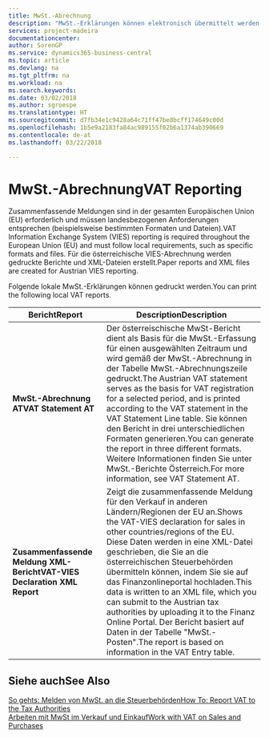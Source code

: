 ```yaml
---
title: MwSt.-Abrechnung
description: "MwSt.-Erklärungen können elektronisch übermittelt werden."
services: project-madeira
documentationcenter: 
author: SorenGP
ms.service: dynamics365-business-central
ms.topic: article
ms.devlang: na
ms.tgt_pltfrm: na
ms.workload: na
ms.search.keywords: 
ms.date: 03/02/2018
ms.author: sgroespe
ms.translationtype: HT
ms.sourcegitcommit: d7fb34e1c9428a64c71ff47be8bcff174649c00d
ms.openlocfilehash: 1b5e9a2183fa84ac989155f02b6a1374ab390669
ms.contentlocale: de-at
ms.lasthandoff: 03/22/2018

---
```

# <a name="vat-reporting"></a><span data-ttu-id="4fa5f-103">MwSt.-Abrechnung</span><span class="sxs-lookup"><span data-stu-id="4fa5f-103">VAT Reporting</span></span>
<span data-ttu-id="4fa5f-104">Zusammenfassende Meldungen sind in der gesamten Europäischen Union (EU) erforderlich und müssen landesbezogenen Anforderungen entsprechen (beispielsweise bestimmten Formaten und Dateien).</span><span class="sxs-lookup"><span data-stu-id="4fa5f-104">VAT Information Exchange System (VIES) reporting is required throughout the European Union (EU) and must follow local requirements, such as specific formats and files.</span></span> <span data-ttu-id="4fa5f-105">Für die österreichische VIES-Abrechnung werden gedruckte Berichte und XML-Dateien erstellt.</span><span class="sxs-lookup"><span data-stu-id="4fa5f-105">Paper reports and XML files are created for Austrian VIES reporting.</span></span>

<span data-ttu-id="4fa5f-106">Folgende lokale MwSt.-Erklärungen können gedruckt werden.</span><span class="sxs-lookup"><span data-stu-id="4fa5f-106">You can print the following local VAT reports.</span></span>  

|<span data-ttu-id="4fa5f-107">Bericht</span><span class="sxs-lookup"><span data-stu-id="4fa5f-107">Report</span></span>|<span data-ttu-id="4fa5f-108">Description</span><span class="sxs-lookup"><span data-stu-id="4fa5f-108">Description</span></span>|  
|------------|---------------------------------------|  
|<span data-ttu-id="4fa5f-109">**MwSt.-Abrechnung AT**</span><span class="sxs-lookup"><span data-stu-id="4fa5f-109">**VAT Statement AT**</span></span>|<span data-ttu-id="4fa5f-110">Der österreischische MwSt-Bericht dient als Basis für die MwSt.-Erfassung für einen ausgewählten Zeitraum und wird gemäß der MwSt.-Abrechnung in der Tabelle MwSt.-Abrechnungszeile gedruckt.</span><span class="sxs-lookup"><span data-stu-id="4fa5f-110">The Austrian VAT statement serves as the basis for VAT registration for a selected period, and is printed according to the VAT statement in the VAT Statement Line table.</span></span> <span data-ttu-id="4fa5f-111">Sie können den Bericht in drei unterschiedlichen Formaten generieren.</span><span class="sxs-lookup"><span data-stu-id="4fa5f-111">You can generate the report in three different formats.</span></span> <span data-ttu-id="4fa5f-112">Weitere Informationen finden Sie unter MwSt.-Berichte Österreich.</span><span class="sxs-lookup"><span data-stu-id="4fa5f-112">For more information, see VAT Statement AT.</span></span>|  
|<span data-ttu-id="4fa5f-113">**Zusammenfassende Meldung XML-Bericht**</span><span class="sxs-lookup"><span data-stu-id="4fa5f-113">**VAT-VIES Declaration XML Report**</span></span>|<span data-ttu-id="4fa5f-114">Zeigt die zusammenfassende Meldung für den Verkauf in anderen Ländern/Regionen der EU an.</span><span class="sxs-lookup"><span data-stu-id="4fa5f-114">Shows the VAT-VIES declaration for sales in other countries/regions of the EU.</span></span> <span data-ttu-id="4fa5f-115">Diese Daten werden in eine XML-Datei geschrieben, die Sie an die österreichischen Steuerbehörden übermitteln können, indem Sie sie auf das Finanzonlineportal hochladen.</span><span class="sxs-lookup"><span data-stu-id="4fa5f-115">This data is written to an XML file, which you can submit to the Austrian tax authorities by uploading it to the Finanz Online Portal.</span></span> <span data-ttu-id="4fa5f-116">Der Bericht basiert auf Daten in der Tabelle "MwSt.-Posten".</span><span class="sxs-lookup"><span data-stu-id="4fa5f-116">The report is based on information in the VAT Entry table.</span></span>|  

## <a name="see-also"></a><span data-ttu-id="4fa5f-117">Siehe auch</span><span class="sxs-lookup"><span data-stu-id="4fa5f-117">See Also</span></span>  
[<span data-ttu-id="4fa5f-118">So gehts: Melden von MwSt. an die Steuerbehörden</span><span class="sxs-lookup"><span data-stu-id="4fa5f-118">How To: Report VAT to the Tax Authorities</span></span>](../../finance-how-report-vat.md)  
[<span data-ttu-id="4fa5f-119">Arbeiten mit MwSt im Verkauf und Einkauf</span><span class="sxs-lookup"><span data-stu-id="4fa5f-119">Work with VAT on Sales and Purchases</span></span>](../../finance-work-with-vat.md)

